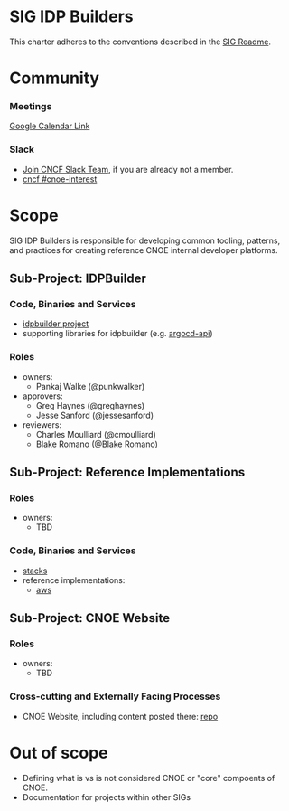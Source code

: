 # SIG IDP Builders

This charter adheres to the conventions described in the [SIG Readme](../README.md).

# Community

### Meetings

[Google Calendar Link](https://calendar.google.com/calendar/u/0/embed?src=064a2adfce866ccb02e61663a09f99147f22f06374e7a8994066bdc81e066986@group.calendar.google.com&ctz=America/Los_Angeles)

### Slack
- [Join CNCF Slack Team](https://communityinviter.com/apps/cloud-native/cncf), if you are already not a member.
- [cncf #cnoe-interest](https://cloud-native.slack.com/archives/C0452H8NTNU)

# Scope

SIG IDP Builders is responsible for developing common tooling, patterns, and practices for creating reference CNOE internal developer platforms.

## Sub-Project: IDPBuilder

### Code, Binaries and Services

- [idpbuilder project](https://github.com/cnoe-io/idpbuilder)
- supporting libraries for idpbuilder (e.g. [argocd-api](https://github.com/cnoe-io/argocd-api))

### Roles

- owners:
  - Pankaj Walke (@punkwalker)
- approvers:
  - Greg Haynes (@greghaynes)
  - Jesse Sanford (@jessesanford)
- reviewers:
  - Charles Moulliard (@cmoulliard)
  - Blake Romano (@Blake Romano)

## Sub-Project: Reference Implementations

### Roles

- owners:
  - TBD

### Code, Binaries and Services

- [stacks](https://github.com/cnoe-io/stacks)
- reference implementations:
  - [aws](https://github.com/cnoe-io/reference-implementation-aws)

## Sub-Project: CNOE Website

### Roles

- owners:
  - TBD

### Cross-cutting and Externally Facing Processes

- CNOE Website, including content posted there: [repo](https://github.com/cnoe-io/website)

# Out of scope

- Defining what is vs is not considered CNOE or "core" compoents of CNOE.
- Documentation for projects within other SIGs
